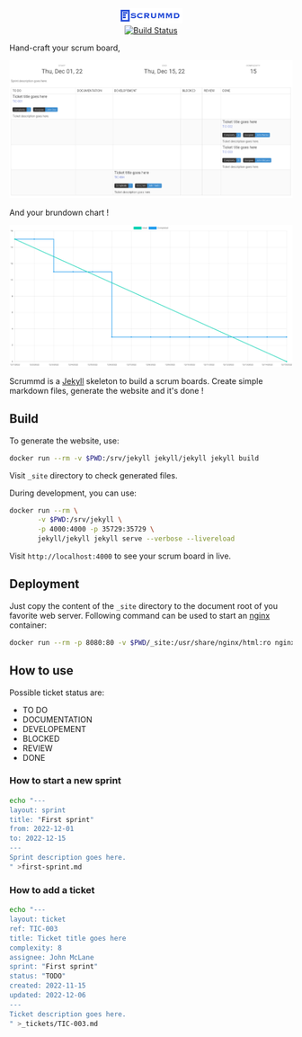 <p align="center">
  <img src="https://github.com/Lajule/scrummd/blob/master/assets/img/logo.png" alt="Scrummd: Hand-craft your scrum board !">
  <br>
  <a href="https://github.com/Lajule/scrummd/actions/workflows/jekyll.yml"><img src="https://github.com/Lajule/scrummd/actions/workflows/jekyll.yml/badge.svg" alt="Build Status"></a>
</p>

Hand-craft your scrum board,

![board](https://github.com/Lajule/scrummd/blob/master/board.png)
 
 And your brundown chart !
 
![burndown](https://github.com/Lajule/scrummd/blob/master/burndown.png)

Scrummd is a [Jekyll][1] skeleton to build a scrum boards. Create simple markdown files, generate the website and it's done !

## Build

To generate the website, use:

```sh
docker run --rm -v $PWD:/srv/jekyll jekyll/jekyll jekyll build
```

Visit `_site` directory to check generated files.

During development, you can use:

```sh
docker run --rm \
       -v $PWD:/srv/jekyll \
       -p 4000:4000 -p 35729:35729 \
       jekyll/jekyll jekyll serve --verbose --livereload
```

Visit `http://localhost:4000` to see your scrum board in live.

## Deployment

Just copy the content of the `_site` directory to the document root of you favorite web server. Following command can be used to start an [nginx][2] container:

```sh
docker run --rm -p 8080:80 -v $PWD/_site:/usr/share/nginx/html:ro nginx
```

##  How to use

Possible ticket status are:

* TO DO
* DOCUMENTATION
* DEVELOPEMENT
* BLOCKED
* REVIEW
* DONE

### How to start a new sprint

```sh
echo "---
layout: sprint
title: "First sprint"
from: 2022-12-01
to: 2022-12-15
---
Sprint description goes here.
" >first-sprint.md
```

### How to add a ticket

```sh
echo "---
layout: ticket
ref: TIC-003
title: Ticket title goes here
complexity: 8
assignee: John McLane
sprint: "First sprint"
status: "TODO"
created: 2022-11-15
updated: 2022-12-06
---
Ticket description goes here.
" >_tickets/TIC-003.md
```

[1]: https://jekyllrb.com/
[2]: https://www.nginx.com/
